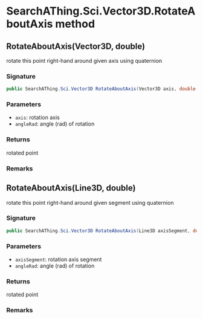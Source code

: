 # SearchAThing.Sci.Vector3D.RotateAboutAxis method
## RotateAboutAxis(Vector3D, double)
rotate this point right-hand around given axis using quaternion

### Signature
```csharp
public SearchAThing.Sci.Vector3D RotateAboutAxis(Vector3D axis, double angleRad)
```
### Parameters
- `axis`: rotation axis
- `angleRad`: angle (rad) of rotation

### Returns
rotated point
### Remarks

## RotateAboutAxis(Line3D, double)
rotate this point right-hand around given segment using quaternion

### Signature
```csharp
public SearchAThing.Sci.Vector3D RotateAboutAxis(Line3D axisSegment, double angleRad)
```
### Parameters
- `axisSegment`: rotation axis segment
- `angleRad`: angle (rad) of rotation

### Returns
rotated point
### Remarks

